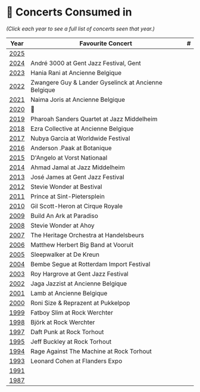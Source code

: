 # 🎤 Concerts Consumed in

_(Click each year to see a full list of concerts seen that year.)_

| Year | Favourite Concert | # |
| --- | --- | --- |
| [2025](2025.md) |  |  |
| [2024](2024.md) | André 3000 at Gent Jazz Festival, Gent |  |
| [2023](2023.md) | Hania Rani at Ancienne Belgique |  |
| [2022](2022.md) | Zwangere Guy & Lander Gyselinck at Ancienne Belgique |  |
| [2021](2021.md) | Naima Joris at Ancienne Belgique |  |
| [2020](2020.md) | 🦠 |  |
| [2019](2019.md) | Pharoah Sanders Quartet at Jazz Middelheim |  |
| [2018](2018.md) | Ezra Collective at Ancienne Belgique |  |
| [2017](2017.md) | Nubya Garcia at Worldwide Festival |  |
| [2016](2016.md) | Anderson .Paak at Botanique |  |
| [2015](2015.md) | D'Angelo at Vorst Nationaal |  |
| [2014](2014.md) | Ahmad Jamal at Jazz Middelheim |  |
| [2013](2013.md) | José James at Gent Jazz Festival |  |
| [2012](2012.md) | Stevie Wonder at Bestival |  |
| [2011](2011.md) | Prince at Sint-Pietersplein |  |
| [2010](2010.md) | Gil Scott-Heron at Cirque Royale |  |
| [2009](2009.md) | Build An Ark at Paradiso |  |
| [2008](2008.md) | Stevie Wonder at Ahoy |  |
| [2007](2007.md) | The Heritage Orchestra at Handelsbeurs |  |
| [2006](2006.md) | Matthew Herbert Big Band at Vooruit |  |
| [2005](2005.md) | Sleepwalker at De Kreun |  |
| [2004](2004.md) | Bembe Segue at Rotterdam Import Festival |  |
| [2003](2003.md) | Roy Hargrove at Gent Jazz Festival |  |
| [2002](2002.md) | Jaga Jazzist at Ancienne Belgique |  |
| [2001](2001.md) | Lamb at Ancienne Belgique |  |
| [2000](2000.md) | Roni Size & Reprazent at Pukkelpop |  |
| [1999](1999.md) | Fatboy Slim at Rock Werchter |  |
| [1998](1998.md) | Björk at Rock Werchter |  |
| [1997](1997.md) | Daft Punk at Rock Torhout |  |
| [1995](1995.md) | Jeff Buckley at Rock Torhout |  |
| [1994](1994.md) | Rage Against The Machine at Rock Torhout |  |
| [1993](1993.md) | Leonard Cohen at Flanders Expo |  |
| [1991](1991.md) |  |  |
| [1987](1987.md) |  |  |

